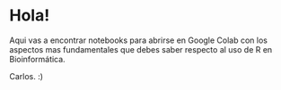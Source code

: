 # Hola! 

Aqui vas a encontrar notebooks para abrirse en Google Colab con los aspectos mas fundamentales que debes saber respecto al uso de R en Bioinformática. 

Carlos. :)
